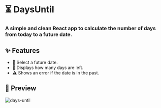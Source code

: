 # ⏳ DaysUntil

### A simple and clean React app to calculate the number of days from **today** to a **future date**.


## ✨ Features

- 📆 Select a future date.
- 🔢 Displays how many days are left.
- ⚠️ Shows an error if the date is in the past.

## 📸 Preview

![days-until](https://github.com/user-attachments/assets/dd3acb9a-3896-42c7-baf4-9bdd78cade96)

